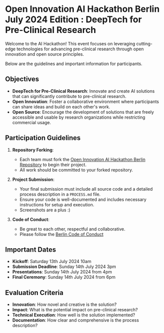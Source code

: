 # Open Innovation AI Hackathon Berlin July 2024 Edition : DeepTech for Pre-Clinical Research

Welcome to the AI Hackathon! This event focuses on leveraging cutting-edge technologies for advancing pre-clinical research through open innovation and open source principles.

Below are the guidelines and important information for participants.

## Objectives
- **DeepTech for Pre-Clinical Research**: Innovate and create AI solutions that can significantly contribute to pre-clinical research.
- **Open Innovation**: Foster a collaborative environment where participants can share ideas and build on each other's work.
- **Open Source**: Encourage the development of solutions that are freely accessible and usable by research organizations while restricting commercial usage.

## Participation Guidelines

1. **Repository Forking**:
   - Each team must fork the [Open Innovation AI Hackathon Berlin Repository](https://github.com/imouseinfo/oi-ai-hackathon-berlin-july2024) to begin their project.
   - All work should be committed to your forked repository.

2. **Project Submission**:
   - Your final submission must include all source code and a detailed process description in a `PROCESS.md` file.
   - Ensure your code is well-documented and includes necessary instructions for setup and execution.
   - Screenshots are a plus :)

4. **Code of Conduct**:
   - Be great to each other, respectful and collaborative.
   - Please follow the [Berlin Code of Conduct](https://berlincodeofconduct.org/)

## Important Dates
- **Kickoff**: Saturday 13th July 2024 10am
- **Submission Deadline**: Sunday 14th July 2024 3pm
- **Presentations**: Sunday 14th July 2024 from 4pm
- **Final Ceremony**: Sunday 14th July 2024 from 6pm

## Evaluation Criteria
- **Innovation**: How novel and creative is the solution?
- **Impact**: What is the potential impact on pre-clinical research?
- **Technical Execution**: How well is the solution implemented?
- **Documentation**: How clear and comprehensive is the process description?
